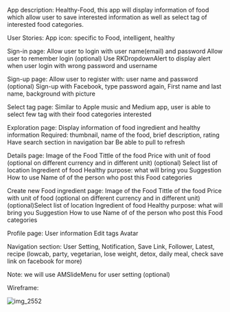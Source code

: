 App description:
 Healthy-Food, this app will display information of food which allow user to save interested information as well as   select tag of interested food categories.
 
User Stories:
 App icon: specific to Food, intelligent, healthy
 
 Sign-in page:
  Allow user to login with user name(email) and password
  Allow user to remember login
  (optional) Use RKDropdownAlert  to display alert when user login with wrong password and username
 
 Sign-up page:
 Allow user to register with: user name and password
 (optional) Sign-up with Facebook, type password again, First name and last name, background with picture

 Select tag page:
 Similar to Apple music and Medium app, user is able to select few tag with their food categories interested
 
 Exploration page:
 Display information of food ingredient and healthy information
Required: thumbnail, name of the food, brief description, rating
Have search section in navigation bar
Be able to pull to refresh

Details page:
Image of the Food
Tittle of the food
 Price with unit of food (optional on different currency and in different unit)
(optional) Select list of location
Ingredient of food
Healthy purpose: what will bring you
 Suggestion
 How to use
Name of of the person who post this Food categories

 Create new Food ingredient page:
 Image of the Food
 Tittle of the food
Price with unit of food (optional on different currency and in different unit)
 (optional)Select list of location
 Ingredient of food
Healthy purpose: what will bring you
Suggestion
How to use
 Name of of the person who post this Food categories
 
 Profile page:
 User  information
 Edit tags
 Avatar
 
 Navigation section: User Setting, Notification, Save Link, Follower, Latest, recipe (lowcab, party, vegetarian, lose                weight, detox, daily meal, check save link on facebook for more)

Note: we will use AMSlideMenu for user setting (optional)

Wireframe:

![img_2552](https://cloud.githubusercontent.com/assets/13508908/9852618/856ad524-5b29-11e5-9cb4-56620291ba84.JPG)


